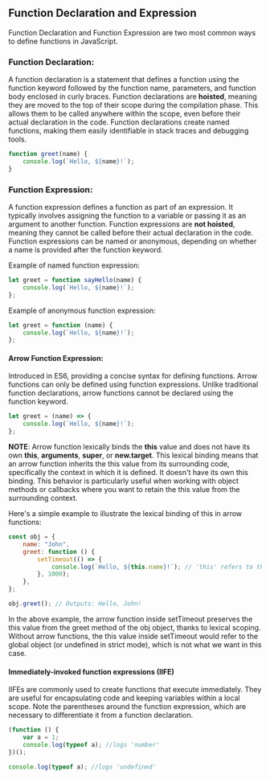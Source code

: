 ## Function Declaration and Expression

Function Declaration and Function Expression are two most common ways to define functions in JavaScript.

### Function Declaration:

A function declaration is a statement that defines a function using the function keyword followed by the function name, parameters, and function body enclosed in curly braces. Function declarations are **hoisted**, meaning they are moved to the top of their scope during the compilation phase. This allows them to be called anywhere within the scope, even before their actual declaration in the code.
Function declarations create named functions, making them easily identifiable in stack traces and debugging tools.

```js
function greet(name) {
    console.log(`Hello, ${name}!`);
}
```

### Function Expression:

A function expression defines a function as part of an expression. It typically involves assigning the function to a variable or passing it as an argument to another function.
Function expressions are **not hoisted**, meaning they cannot be called before their actual declaration in the code.
Function expressions can be named or anonymous, depending on whether a name is provided after the function keyword.

Example of named function expression:

```js
let greet = function sayHello(name) {
    console.log(`Hello, ${name}!`);
};
```

Example of anonymous function expression:

```js
let greet = function (name) {
    console.log(`Hello, ${name}!`);
};
```

#### Arrow Function Expression:

Introduced in ES6, providing a concise syntax for defining functions. Arrow functions can only be defined using function expressions. Unlike traditional function declarations, arrow functions cannot be declared using the function keyword.

```js
let greet = (name) => {
    console.log(`Hello, ${name}!`);
};
```

**NOTE**: Arrow function lexically binds the **this** value and does not have its own **this**, **arguments**, **super**, or **new.target**. This lexical binding means that an arrow function inherits the this value from its surrounding code, specifically the context in which it is defined. It doesn't have its own this binding. This behavior is particularly useful when working with object methods or callbacks where you want to retain the this value from the surrounding context.

Here's a simple example to illustrate the lexical binding of this in arrow functions:

```js
const obj = {
    name: "John",
    greet: function () {
        setTimeout(() => {
            console.log(`Hello, ${this.name}!`); // 'this' refers to the 'obj' object
        }, 1000);
    },
};

obj.greet(); // Outputs: Hello, John!
```

In the above example, the arrow function inside setTimeout preserves the this value from the greet method of the obj object, thanks to lexical scoping. Without arrow functions, the this value inside setTimeout would refer to the global object (or undefined in strict mode), which is not what we want in this case.

#### Immediately-invoked function expressions (IIFE)

IIFEs are commonly used to create functions that execute immediately. They are useful for encapsulating code and keeping variables within a local scope. Note the parentheses around the function expression, which are necessary to differentiate it from a function declaration.

```js
(function () {
    var a = 1;
    console.log(typeof a); //logs 'number'
})();

console.log(typeof a); //logs 'undefined'
```
